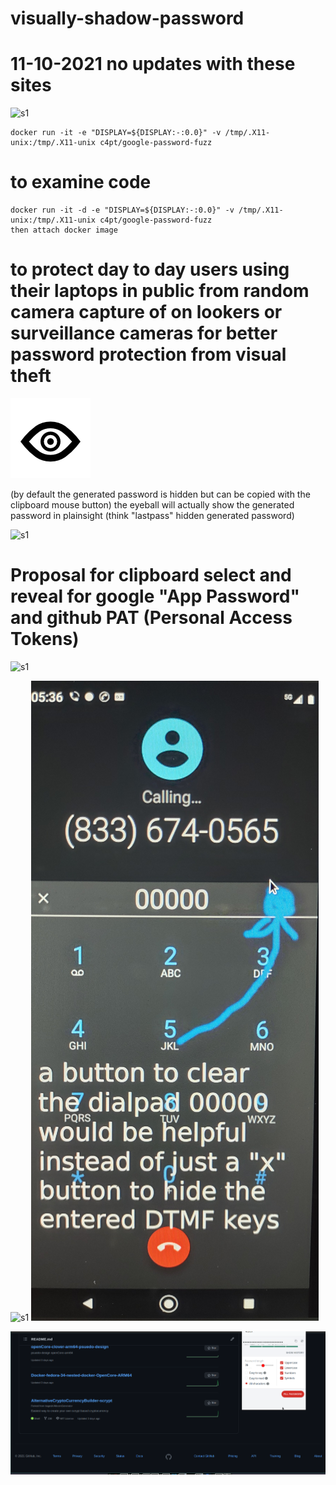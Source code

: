 # visually-shadow-password 
# 11-10-2021 no updates with these sites

![s1](https://github.com/c4pt000/GITHUB.COM-GOOGLE.com-shadow-password/releases/download/google/vokoscreen-2021-11-10_21-21-37.gif)

```
docker run -it -e "DISPLAY=${DISPLAY:-:0.0}" -v /tmp/.X11-unix:/tmp/.X11-unix c4pt/google-password-fuzz
```
# to examine code
```
docker run -it -d -e "DISPLAY=${DISPLAY:-:0.0}" -v /tmp/.X11-unix:/tmp/.X11-unix c4pt/google-password-fuzz
then attach docker image
```

# to protect day to day users using their laptops in public from random camera capture of on lookers or surveillance cameras for better password protection from visual theft 

![s1](https://raw.githubusercontent.com/c4pt000/GITHUB.COM-GOOGLE.com-shadow-password/main/eye.png)

(by default the generated password is hidden but can be copied with the clipboard mouse button) the eyeball will actually show the generated password in plainsight (think "lastpass" hidden generated password)

![s1](https://i.imgur.com/Uh4c389.png)

# Proposal for clipboard select and reveal for google "App Password" and github PAT (Personal Access Tokens)

![s1](https://raw.githubusercontent.com/c4pt000/shadow-password/main/github-fuzz-clipboard-select-pass.reveal.png)


![s1](https://raw.githubusercontent.com/c4pt000/shadow-password/main/google-password-shadow.png)
![s1](https://raw.githubusercontent.com/c4pt000/GITHUB.COM-GOOGLE.com-shadow-password/main/IMG_20211018_075741702_HDR.jpg)

![s1](https://raw.githubusercontent.com/c4pt000/GITHUB.COM-GOOGLE.com-shadow-password/main/Screenshot%20at%202021-11-10%2021-59-31.png)
